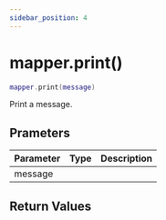```yaml
---
sidebar_position: 4
---
```


# mapper.print()
```lua
mapper.print(message)
```
Print a message.


## Prameters
|Parameter|Type|Description|
|-|-|-|
|message|||


## Return Values
